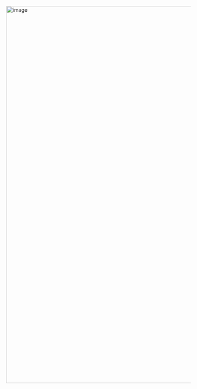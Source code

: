 <img width="1919" height="1030" alt="image" src="https://github.com/user-attachments/assets/f22ab354-64db-40ad-9e4c-ebe826849371" />
